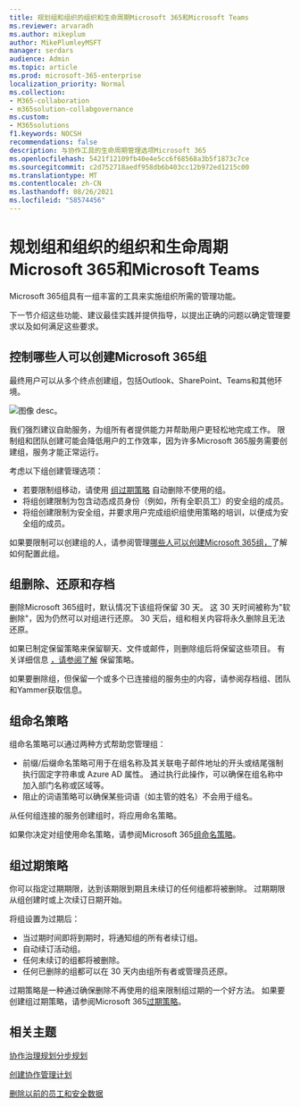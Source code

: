 ```yaml
---
title: 规划组和组织的组织和生命周期Microsoft 365和Microsoft Teams
ms.reviewer: arvaradh
ms.author: mikeplum
author: MikePlumleyMSFT
manager: serdars
audience: Admin
ms.topic: article
ms.prod: microsoft-365-enterprise
localization_priority: Normal
ms.collection:
- M365-collaboration
- m365solution-collabgovernance
ms.custom:
- M365solutions
f1.keywords: NOCSH
recommendations: false
description: 与协作工具的生命周期管理选项Microsoft 365
ms.openlocfilehash: 5421f12109fb40e4e5cc6f68568a3b5f1873c7ce
ms.sourcegitcommit: c2d752718aedf958db6b403cc12b972ed1215c00
ms.translationtype: MT
ms.contentlocale: zh-CN
ms.lasthandoff: 08/26/2021
ms.locfileid: "58574456"
---
```

# <a name="plan-organization-and-lifecycle-governance-for-microsoft-365-groups-and-microsoft-teams"></a>规划组和组织的组织和生命周期Microsoft 365和Microsoft Teams

Microsoft 365组具有一组丰富的工具来实施组织所需的管理功能。 

下一节介绍这些功能、建议最佳实践并提供指导，以提出正确的问题以确定管理要求以及如何满足这些要求。

## <a name="control-who-can-create-microsoft-365-groups"></a>控制哪些人可以创建Microsoft 365组

最终用户可以从多个终点创建组，包括Outlook、SharePoint、Teams和其他环境。

![图像 desc。](../media/04.png)

我们强烈建议自助服务，为组所有者提供能力并帮助用户更轻松地完成工作。 限制组和团队创建可能会降低用户的工作效率，因为许多Microsoft 365服务需要创建组，服务才能正常运行。

考虑以下组创建管理选项：

- 若要限制组移动，请使用 [组过期策略](microsoft-365-groups-expiration-policy.md) 自动删除不使用的组。
- 将组创建限制为包含动态成员身份[](/azure/active-directory/users-groups-roles/groups-create-rule)（例如，所有全职员工）的安全组的成员。
- 将组创建限制为安全组，并要求用户完成组织组使用策略的培训，以便成为安全组的成员。

如果要限制可以创建组的人，请参阅管理[哪些人可以创建Microsoft 365组，](manage-creation-of-groups.md)了解如何配置此组。

## <a name="group-delete-restore-and-archiving"></a>组删除、还原和存档

删除Microsoft 365组时，默认情况下该组将保留 30 天。 这 30 天时间被称为"软删除"，因为仍然可以对组进行还原。 30 天后，组和相关内容将永久删除且无法还原。

如果已制定保留策略来保留聊天、文件或邮件，则删除组后将保留这些项目。 有关详细信息 [，请参阅了解](../compliance/retention.md) 保留策略。

如果要删除组，但保留一个或多个已连接组的服务[中](end-life-cycle-groups-teams-sites-yammer.md)的内容，请参阅存档组、团队和Yammer获取信息。

## <a name="group-naming-policy"></a>组命名策略

组命名策略可以通过两种方式帮助您管理组：

- 前缀/后缀命名策略可用于在组名称及其关联电子邮件地址的开头或结尾强制执行固定字符串或 Azure AD 属性。 通过执行此操作，可以确保在组名称中加入部门名称或区域等。
- 阻止的词语策略可以确保某些词语（如主管的姓名）不会用于组名。

从任何组连接的服务创建组时，将应用命名策略。

如果你决定对组使用命名策略，请参阅Microsoft 365[组命名策略](groups-naming-policy.md)。

## <a name="group-expiration-policy"></a>组过期策略

你可以指定过期期限，达到该期限到期且未续订的任何组都将被删除。 过期期限从组创建时或上次续订日期开始。

将组设置为过期后：
- 当过期时间即将到期时，将通知组的所有者续订组。
- 自动续订活动组。
- 任何未续订的组都将被删除。
- 任何已删除的组都可以在 30 天内由组所有者或管理员还原。

过期策略是一种通过确保删除不再使用的组来限制组过期的一个好方法。 如果要创建组过期策略，请参阅Microsoft 365[过期策略](microsoft-365-groups-expiration-policy.md)。

## <a name="related-topics"></a>相关主题

[协作治理规划分步规划](collaboration-governance-overview.md#collaboration-governance-planning-step-by-step)

[创建协作管理计划](collaboration-governance-first.md)

[删除以前的员工和安全数据](/microsoft-365/admin/add-users/remove-former-employee)
